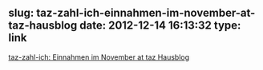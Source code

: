 slug: taz-zahl-ich-einnahmen-im-november-at-taz-hausblog
date: 2012-12-14 16:13:32
type: link
---

[taz-zahl-ich: Einnahmen im November at taz Hausblog](http://blogs.taz.de/hausblog/2012/12/12/taz-zahl-ich-einnahmen-im-november/)
